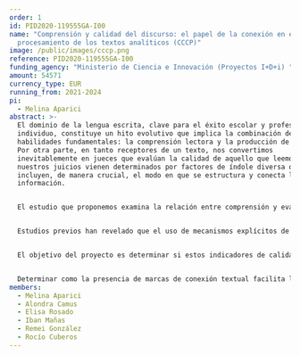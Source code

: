 ```yaml
---
order: 1
id: PID2020-119555GA-I00
name: "Comprensión y calidad del discurso: el papel de la conexión en el
  procesamiento de los textos analíticos (CCCP)"
image: /public/images/cccp.png
reference: PID2020-119555GA-I00
funding_agency: "Ministerio de Ciencia e Innovación (Proyectos I+D+i) "
amount: 54571
currency_type: EUR
running_from: 2021-2024
pi:
  - Melina Aparici
abstract: >-
  El dominio de la lengua escrita, clave para el éxito escolar y profesional del
  individuo, constituye un hito evolutivo que implica la combinación de dos
  habilidades fundamentales: la comprensión lectora y la producción de textos.
  Por otra parte, en tanto receptores de un texto, nos convertimos
  inevitablemente en jueces que evalúan la calidad de aquello que leemos y
  nuestros juicios vienen determinados por factores de índole diversa que
  incluyen, de manera crucial, el modo en que se estructura y conecta la
  información. 


  El estudio que proponemos examina la relación entre comprensión y evaluación de los textos escritos a través de los recursos de conexión textual que, según estudios previos, guían los procesos de comprensión y son valorados en la evaluación de la calidad de un texto. Para ello se investigara de manera experimental el papel de mecanismos de cohesión (conectores sintácticos y marcadores discursivos) en la comprensión del discurso escrito, combinando medidas online y offline de comprensión lectora, que se comparara con el uso y la evaluación de estos mecanismos en textos ya disponibles. Los trabajos sobre procesos de comprensión lectora raramente han considerado su relación con la calidad del texto: ambos aspectos se han estudiado por separado y la relación entre ellos es poco conocida. 


  Estudios previos han revelado que el uso de mecanismos explícitos de conectividad es un indicador de calidad textual. Sin embargo, no esta claro como su presencia incide en la comprensión lectora: mientras algunos estudios observan que facilitan el procesamiento porque guían las relaciones entre partes del discurso, otros indican que determinados conectores y estructuras oracionales resultan difíciles de procesar. Cabe preguntarse, pues, como el efecto facilitador de los elementos cohesivos en el discurso compensa la dificultad resultante de la complejidad oracional, y si el efecto facilitador se produce con todo tipo de relación semántica. 


  El objetivo del proyecto es determinar si estos indicadores de calidad textual repercuten en el procesamiento del discurso y facilitan su comprensión, en distintos niveles educativos y en los textos analíticos, típicos de contextos académicos. Pretendemos con ello esclarecer si existe una diferencia entre “leer para evaluar” y “leer para comprender”. Diseñaremos una serie de experimentos de comprensión lectora adaptados al nivel educativo de los participantes (12, 16 años y adultos) y a su condición lingüística (nativos de español vs. Aprendices de l2) en los que se controlara la presencia de elementos de conexión (sintácticos y discursivos) para obtener medidas de tiempo de lectura y de comprensión de texto. Asimismo, diseñaremos una tarea para valorar la adecuación de las marcas de conexión que proporcionara información sobre como se evalúa su presencia en el texto. 


  Determinar como la presencia de marcas de conexión textual facilita la comprensión lectora arrojara luz sobre las habilidades de comprensión del texto y su desarrollo evolutivo. La comparación con datos de evaluación de producción textual revelara la naturaleza de la relación entre aquello que se valora al evaluar un texto y aquello que facilita su lectura. En conjunto, se espera contribuir al conocimiento sobre los procesos de aprendizaje y enseñanza de lenguas y, en particular, sobre el desarrollo de la habilidad de comprender y producir textos analíticos que implican un posicionamiento critico por parte del autor/receptor.
members:
  - Melina Aparici
  - Alondra Camus
  - Elisa Rosado
  - Iban Mañas
  - Remei González
  - Rocío Cuberos
---
```

